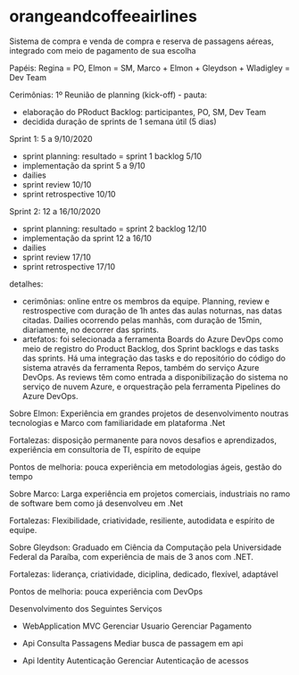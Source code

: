 # orangeandcoffeeairlines
Sistema de compra e venda de compra e reserva de passagens aéreas, integrado com meio de pagamento de sua escolha

Papéis: Regina = PO, Elmon = SM, Marco + Elmon + Gleydson + Wladigley = Dev Team

Cerimônias:
1º Reunião de planning (kick-off) - pauta:
  - elaboração do PRoduct Backlog: participantes, PO, SM, Dev Team
  - decidida duração de sprints de 1 semana útil (5 dias)
  
Sprint 1: 5 a 9/10/2020
  - sprint planning: resultado = sprint 1 backlog 5/10
  - implementação da sprint 5 a 9/10
  - dailies
  - sprint review 10/10
  - sprint retrospective 10/10

Sprint 2: 12 a 16/10/2020
  - sprint planning: resultado = sprint 2 backlog 12/10
  - implementação da sprint 12 a 16/10
  - dailies
  - sprint review 17/10
  - sprint retrospective 17/10


detalhes:
  - cerimônias: online entre os membros da equipe. Planning, review e restrospective com duração de 1h antes das aulas noturnas, nas datas citadas. Dailies ocorrendo pelas manhãs, com duração de 15min, diariamente, no decorrer das sprints.
  - artefatos: foi selecionada a ferramenta Boards do Azure DevOps como meio de registro do Product Backlog, dos Sprint backlogs e das tasks das sprints. Há uma integração das tasks e do repositório do código do sistema através da ferramenta Repos, também do serviço Azure DevOps. As reviews têm como entrada a disponibilização do sistema no serviço de nuvem Azure, e orquestração pela ferramenta Pipelines do Azure DevOps.

Sobre Elmon:
Experiência em grandes projetos de desenvolvimento noutras tecnologias e Marco com familiaridade em plataforma .Net

Fortalezas: disposição permanente para novos desafios e aprendizados, experiência em consultoria de TI, espírito de equipe

Pontos de melhoria: pouca experiência em metodologias ágeis, gestão do tempo

Sobre Marco: Larga experiência em projetos comerciais, industriais no ramo de software bem como já desenvolveu em .Net

Fortalezas: Flexibilidade, criatividade, resiliente, autodidata e espírito de equipe.

Sobre Gleydson:
Graduado em Ciência da Computação pela Universidade Federal da Paraíba, com experiência de mais de 3 anos com .NET.

Fortalezas: liderança, criatividade, diciplina, dedicado, flexível, adaptável

Pontos de melhoria: pouca experiência com DevOps


Desenvolvimento dos Seguintes Serviços
- WebApplication MVC
  Gerenciar Usuario
  Gerenciar Pagamento

- Api Consulta Passagens
  Mediar busca de passagem em api

- Api Identity Autenticação
  Gerenciar Autenticação de acessos















